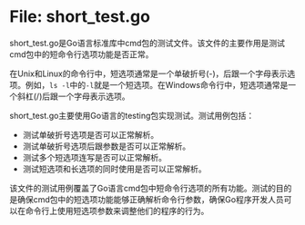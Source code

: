 # File: short_test.go

short_test.go是Go语言标准库中cmd包的测试文件。该文件的主要作用是测试cmd包中的短命令行选项功能是否正常。

在Unix和Linux的命令行中，短选项通常是一个单破折号(-)，后跟一个字母表示选项。例如，`ls -l`中的`-l`就是一个短选项。在Windows命令行中，短选项通常是一个斜杠(/)后跟一个字母表示选项。

short_test.go主要使用Go语言的testing包实现测试。测试用例包括：

- 测试单破折号选项是否可以正常解析。
- 测试单破折号选项后跟参数是否可以正常解析。
- 测试多个短选项连写是否可以正常解析。
- 测试短选项和长选项的同时使用是否可以正常解析。

该文件的测试用例覆盖了Go语言cmd包中短命令行选项的所有功能。测试的目的是确保cmd包中的短选项功能能够正确解析命令行参数，确保Go程序开发人员可以在命令行上使用短选项参数来调整他们的程序的行为。

